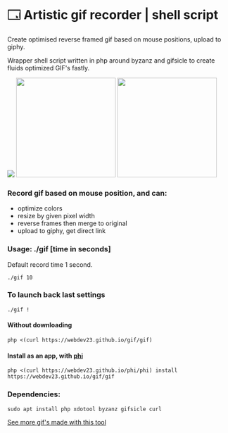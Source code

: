 # 🗔 Artistic gif recorder | shell script

Create optimised reverse framed gif based on mouse positions, upload to giphy.

Wrapper shell script written in php around byzanz and gifsicle to create fluids optimized GIF's fastly.

<img src="https://i.giphy.com/l1KVaNU6xfgbOmsJq.gif"> <img height="226" src="https://ponyhacks.com/img/www/gif1492819850_merged.gif"> <img height="226" src="https://media.giphy.com/media/3oKIPnQYrqXZ4wP4lO/giphy.gif">

### Record gif based on mouse position, and can:

- optimize colors
- resize by given pixel width
- reverse frames then merge to original
- upload to giphy, get direct link

### Usage: ./gif [time in seconds] 

Default record time 1 second.

    ./gif 10

### To launch back last settings

    ./gif ! 

#### Without downloading

    php <(curl https://webdev23.github.io/gif/gif)
    
#### Install as an app, with <a href="https://github.com/webdev23/phi">phi</a>

    php <(curl https://webdev23.github.io/phi/phi) install https://webdev23.github.io/gif/gif

### Dependencies: 

    sudo apt install php xdotool byzanz gifsicle curl

<a href="https://webdev23.github.io/gif/expo.html">See more gif's made with this tool</a>
